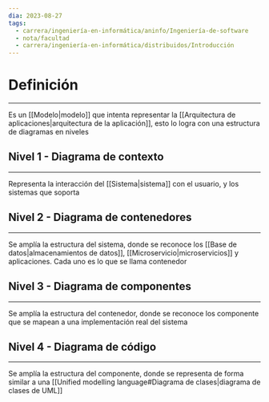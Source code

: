 ```yaml
---
dia: 2023-08-27
tags:
  - carrera/ingeniería-en-informática/aninfo/Ingeniería-de-software
  - nota/facultad
  - carrera/ingeniería-en-informática/distribuidos/Introducción
---
```

# Definición
---
Es un [[Modelo|modelo]] que intenta representar la [[Arquitectura de aplicaciones|arquitectura de la aplicación]], esto lo logra con una estructura de diagramas en niveles

## Nivel 1 - Diagrama de contexto
---
Representa la interacción del [[Sistema|sistema]] con el usuario, y los sistemas que soporta

## Nivel 2 - Diagrama de contenedores
---
Se amplía la estructura del sistema, donde se reconoce los [[Base de datos|almacenamientos de datos]], [[Microservicio|microservicios]] y aplicaciones. Cada uno es lo que se llama contenedor

## Nivel 3 - Diagrama de componentes
---
Se amplía la estructura del contenedor, donde se reconoce los componente que se mapean a una implementación real del sistema

## Nivel 4 - Diagrama de código
---
Se amplía la estructura del componente, donde se representa de forma similar a una [[Unified modelling language#Diagrama de clases|diagrama de clases de UML]]